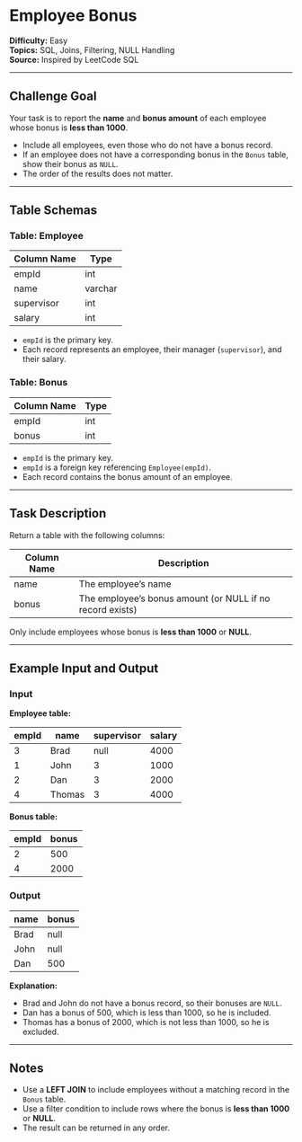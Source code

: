 # Employee Bonus

**Difficulty:** Easy  
**Topics:** SQL, Joins, Filtering, NULL Handling  
**Source:** Inspired by LeetCode SQL  

---

## Challenge Goal

Your task is to report the **name** and **bonus amount** of each employee whose bonus is **less than 1000**.

- Include all employees, even those who do not have a bonus record.  
- If an employee does not have a corresponding bonus in the `Bonus` table, show their bonus as `NULL`.  
- The order of the results does not matter.

---

## Table Schemas

### Table: Employee

| Column Name | Type    |
|--------------|----------|
| empId        | int      |
| name         | varchar  |
| supervisor   | int      |
| salary       | int      |

- `empId` is the primary key.  
- Each record represents an employee, their manager (`supervisor`), and their salary.

### Table: Bonus

| Column Name | Type |
|--------------|------|
| empId        | int  |
| bonus        | int  |

- `empId` is the primary key.  
- `empId` is a foreign key referencing `Employee(empId)`.  
- Each record contains the bonus amount of an employee.

---

## Task Description

Return a table with the following columns:

| Column Name | Description |
|--------------|--------------|
| name         | The employee’s name |
| bonus        | The employee’s bonus amount (or NULL if no record exists) |

Only include employees whose bonus is **less than 1000** or **NULL**.

---

## Example Input and Output

### Input

**Employee table:**

| empId | name   | supervisor | salary |
|-------|--------|-------------|--------|
| 3     | Brad   | null        | 4000   |
| 1     | John   | 3           | 1000   |
| 2     | Dan    | 3           | 2000   |
| 4     | Thomas | 3           | 4000   |

**Bonus table:**

| empId | bonus |
|-------|-------|
| 2     | 500   |
| 4     | 2000  |

### Output

| name | bonus |
|------|-------|
| Brad | null  |
| John | null  |
| Dan  | 500   |

**Explanation:**  
- Brad and John do not have a bonus record, so their bonuses are `NULL`.  
- Dan has a bonus of 500, which is less than 1000, so he is included.  
- Thomas has a bonus of 2000, which is not less than 1000, so he is excluded.

---

## Notes

- Use a **LEFT JOIN** to include employees without a matching record in the `Bonus` table.  
- Use a filter condition to include rows where the bonus is **less than 1000** or **NULL**.  
- The result can be returned in any order.
